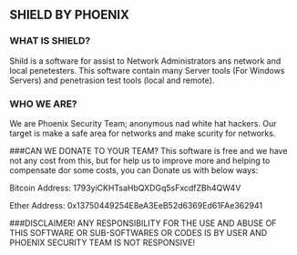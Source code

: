 ## SHIELD BY PHOENIX

### WHAT IS SHIELD?
Shild is a software for assist to Network Administrators ans network and local penetesters.
This software contain many Server tools (For Windows Servers) and penetrasion test tools (local and remote).

### WHO WE ARE?
 We are Phoenix Security Team; anonymous nad white hat hackers.
 Our target is make a safe area for networks and make scurity for networks.
 
 ###CAN WE DONATE TO YOUR TEAM?
 This software is free and we have not any cost from this, but for help us to improve more and helping to compensate dor some costs, you can Donate us with below ways:
 
 Bitcoin Address:
 1793yiCKHTsaHbQXDGq5sFxcdfZBh4QW4V
 
 Ether Address:
 0x13750449254E8eA3EeB52d6369Ed61FAe362941
 
 ###DISCLAIMER!
 ANY RESPONSIBILITY FOR THE USE AND ABUSE OF THIS SOFTWARE OR SUB-SOFTWARES OR CODES IS BY USER AND PHOENIX SECURITY TEAM IS NOT RESPONSIVE!
